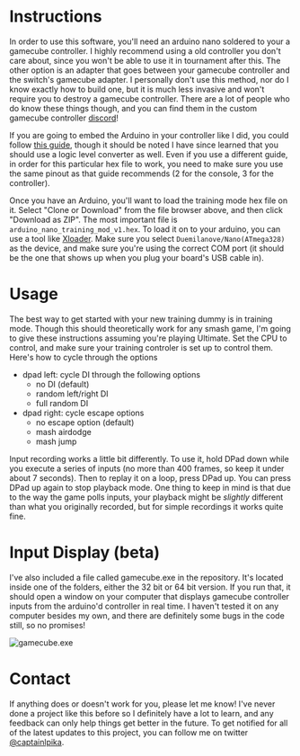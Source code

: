 # Instructions

In order to use this software, you'll need an arduino nano soldered to your a gamecube controller. I highly recommend using a old controller you don't care about, since you won't be able to use it in tournament after this. The other option is an adapter that goes between your gamecube controller and the switch's gamecube adapter. I personally don't use this method, nor do I know exactly how to build one, but it is much less invasive and won't require you to destroy a gamecube controller. There are a lot of people who do know these things though, and you can find them in the custom gamecube controller [discord](http://discord.customg.cc/)!

If you are going to embed the Arduino in your controller like I did, you could follow [this guide](https://imgur.com/gallery/LFWDg), though it should be noted I have since learned that you should use a logic level converter as well. Even if you use a different guide, in order for this particular hex file to work, you need to make sure you use the same pinout as that guide recommends (2 for the console, 3 for the controller).

Once you have an Arduino, you'll want to load the training mode hex file on it. Select "Clone or Download" from the file browser above, and then click "Download as ZIP". The most important file is `arduino_nano_training_mod_v1.hex`. To load it on to your arduino, you can use a tool like [Xloader](http://xloader.russemotto.com/). Make sure you select `Duemilanove/Nano(ATmega328)` as the device, and make sure you're using the correct COM port (it should be the one that shows up when you plug your board's USB cable in).

# Usage

The best way to get started with your new training dummy is in training mode. Though this should theoretically work for any smash game, I'm going to give these instructions assuming you're playing Ultimate. Set the CPU to control, and make sure your training controler is set up to control them. Here's how to cycle through the options

- dpad left: cycle DI through the following options
  - no DI (default)
  - random left/right DI
  - full random DI
- dpad right: cycle escape options
  - no escape option (default)
  - mash airdodge
  - mash jump

Input recording works a little bit differently. To use it, hold DPad down while you execute a series of inputs (no more than 400 frames, so keep it under about 7 seconds). Then to replay it on a loop, press DPad up. You can press DPad up again to stop playback mode. One thing to keep in mind is that due to the way the game polls inputs, your playback might be _slightly_ different than what you originally recorded, but for simple recordings it works quite fine.

# Input Display (beta)

I've also included a file called gamecube.exe in the repository. It's located inside one of the folders, either the 32 bit or 64 bit version. If you run that, it should open a window on your computer that displays gamecube controller inputs from the arduino'd controller in real time. I haven't tested it on any computer besides my own, and there are definitely some bugs in the code still, so no promises!

![gamecube.exe](https://i.imgur.com/KWxFeNU.png)
# Contact

If anything does or doesn't work for you, please let me know! I've never done a project like this before so I definitely have a lot to learn, and any feedback can only help things get better in the future. To get notified for all of the latest updates to this project, you can follow me on twitter [@captainlpika](https://twitter.com/captainlpika).
